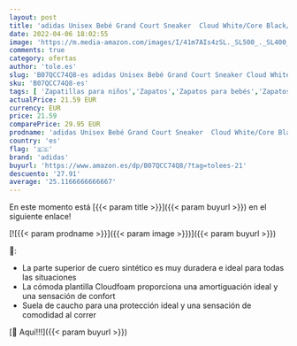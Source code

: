 ```yaml
---
layout: post
title: 'adidas Unisex Bebé Grand Court Sneaker  Cloud White/Core Black/Cloud White  25 EU'
date: 2022-04-06 18:02:55
image: 'https://m.media-amazon.com/images/I/41m7AIs4zSL._SL500_._SL400_.jpg'
comments: true
category: ofertas
author: 'tole.es'
slug: 'B07QCC74Q8-es adidas Unisex Bebé Grand Court Sneaker Cloud White/Core...'
sku: 'B07QCC74Q8-es'
tags: [ 'Zapatillas para niños','Zapatos','Zapatos para bebés','Zapatos para niños','Zapatos y complementos','adidas','bebé', ]
actualPrice: 21.59 EUR
currency: EUR
price: 21.59
comparePrice: 29.95 EUR
prodname: 'adidas Unisex Bebé Grand Court Sneaker  Cloud White/Core Black/Cloud White  25 EU'
country: 'es'
flag: '🇪🇸'
brand: 'adidas'
buyurl: 'https://www.amazon.es/dp/B07QCC74Q8/?tag=tolees-21'
descuento: '27.91'
average: '25.1166666666667'
---
```


En este momento está [{{< param title >}}]({{< param buyurl >}}) en el siguiente enlace!

[![{{< param prodname >}}]({{< param image >}})]({{< param buyurl >}})

🔎:

- La parte superior de cuero sintético es muy duradera e ideal para todas las situaciones
- La cómoda plantilla Cloudfoam proporciona una amortiguación ideal y una sensación de confort
- Suela de caucho para una protección ideal y una sensación de comodidad al correr

[🛒 Aquí!!!]({{< param buyurl >}})
